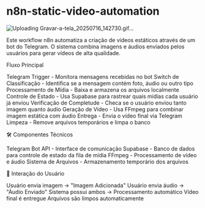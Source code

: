 # n8n-static-video-automation
![Uploading Gravar-a-tela_20250716_142730.gif…]()

Este workflow n8n automatiza a criação de vídeos estáticos através de um bot do Telegram. O sistema combina imagens e áudios enviados pelos usuários para gerar vídeos de alta qualidade.

Fluxo Principal

Telegram Trigger - Monitora mensagens recebidas no bot
Switch de Classificação - Identifica se a mensagem contém foto, áudio ou outro tipo
Processamento de Mídia - Baixa e armazena os arquivos localmente
Controle de Estado - Usa Supabase para rastrear quais mídias cada usuário já enviou
Verificação de Completude - Checa se o usuário enviou tanto imagem quanto áudio
Geração de Vídeo - Usa FFmpeg para combinar imagem estática com áudio
Entrega - Envia o vídeo final via Telegram
Limpeza - Remove arquivos temporários e limpa o banco

🛠️ Componentes Técnicos

Telegram Bot API - Interface de comunicação
Supabase - Banco de dados para controle de estado da fila de mídia
FFmpeg - Processamento de vídeo e áudio
Sistema de Arquivos - Armazenamento temporário dos arquivos

💬 Interação do Usuário

Usuário envia imagem → "Imagem Adicionada"
Usuário envia áudio → "Áudio Enviado"
Sistema possui ambos → Processamento automático
Vídeo final é entregue
Arquivos são limpos automaticamente
